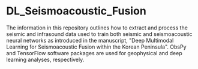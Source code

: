 # DL_Seismoacoustic_Fusion
The information in this repository outlines how to extract and process the seismic and infrasound data used to train both seismic and seismoacoustic neural networks as introduced in the manuscript, "Deep Multimodal Learning for Seismoacoustic Fusion within the Korean Peninsula". ObsPy and TensorFlow software packages are used for geophysical and deep learning analyses, respectively.  
